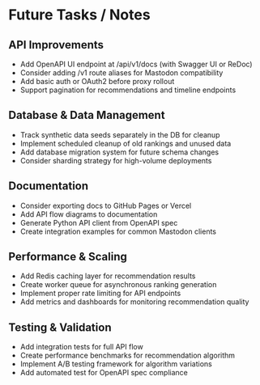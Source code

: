 # Future Tasks / Notes

## API Improvements
- Add OpenAPI UI endpoint at /api/v1/docs (with Swagger UI or ReDoc)
- Consider adding /v1 route aliases for Mastodon compatibility
- Add basic auth or OAuth2 before proxy rollout
- Support pagination for recommendations and timeline endpoints

## Database & Data Management
- Track synthetic data seeds separately in the DB for cleanup
- Implement scheduled cleanup of old rankings and unused data
- Add database migration system for future schema changes
- Consider sharding strategy for high-volume deployments

## Documentation
- Consider exporting docs to GitHub Pages or Vercel
- Add API flow diagrams to documentation
- Generate Python API client from OpenAPI spec
- Create integration examples for common Mastodon clients

## Performance & Scaling
- Add Redis caching layer for recommendation results
- Create worker queue for asynchronous ranking generation
- Implement proper rate limiting for API endpoints
- Add metrics and dashboards for monitoring recommendation quality

## Testing & Validation
- Add integration tests for full API flow
- Create performance benchmarks for recommendation algorithm
- Implement A/B testing framework for algorithm variations
- Add automated test for OpenAPI spec compliance
